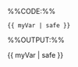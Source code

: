 
%%CODE:%%
<div class="indented">

````{.no-line-numbers}
{{ myVar | safe }}
````
</div>

%%OUTPUT:%%
<div class="indented">

<box border-left-color="grey" background-color="white">

{{ myVar | safe }}
</box>
</div>
